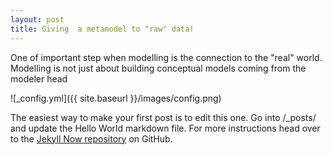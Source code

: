 ```yaml
---
layout: post
title: Giving  a metamodel to "raw" data!
---
```


One of important step when modelling is the connection to the "real" world. Modelling is not just about building conceptual models coming from the modeler head

![_config.yml]({{ site.baseurl }}/images/config.png)

The easiest way to make your first post is to edit this one. Go into /_posts/ and update the Hello World markdown file. For more instructions head over to the [Jekyll Now repository](https://github.com/barryclark/jekyll-now) on GitHub.
